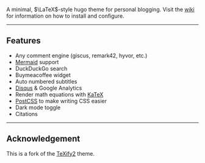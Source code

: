 A minimal, $\LaTeX$-style hugo theme for personal blogging.
Visit the [wiki](https://github.com/michaelneuper/hugo-texify3/wiki) for information on how to install and configure.

---

## Features

- Any comment engine (giscus, remark42, hyvor, etc.)
- [Mermaid](https://mermaid.js.org) support
- DuckDuckGo search
- Buymeacoffee widget
- Auto numbered subtitles
- [Disqus](https://disqus.com/) & Google Analytics
- Render math equations with [KaTeX](https://katex.org/)
- [PostCSS](https://postcss.org/) to make writing CSS easier
- Dark mode toggle
- Citations

---

## Acknowledgement

This is a fork of the [TeXify2](https://github.com/weastur/hugo-texify2) theme.